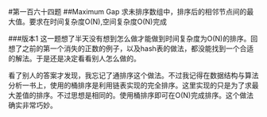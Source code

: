 #第一百六十四题
##Maximum Gap
求未排序数组中，排序后的相邻节点间的最大值。要求在时间复杂度O(N),空间复杂度O(N)完成

###版本1
这一题想了半天没有想到怎么做才能做到时间复杂度为O(N)的排序。回想了之前的第一个消失的正数的例子，以及hash表的做法，都没能找到一个合适的解法。于是还是决定看看别人怎么做的。

看了别人的答案才发现，我忘记了通排序这个做法。不过我记得在数据结构与算法分析一书上，使用的桶排序是利用链表实现的完全排序。这里实现的只是为了求最大差值的排序。不过思想是相同的。使用桶排序即可在O(N)完成排序。这个做法确实非常巧妙。